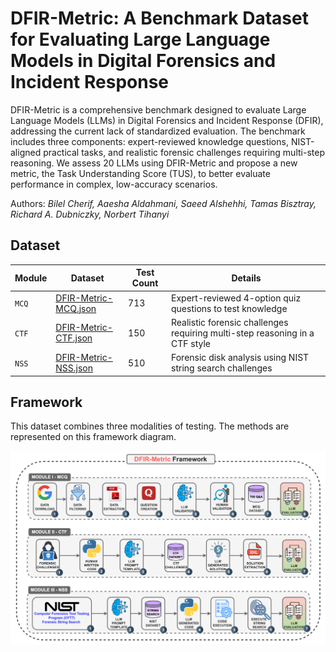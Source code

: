 # DFIR-Metric: A Benchmark Dataset for Evaluating Large Language Models in Digital Forensics and Incident Response

DFIR-Metric is a comprehensive benchmark designed to evaluate Large Language Models (LLMs) in Digital Forensics and Incident Response (DFIR), addressing the current lack of standardized evaluation. The benchmark includes three components: expert-reviewed knowledge questions, NIST-aligned practical tasks, and realistic forensic challenges requiring multi-step reasoning. We assess 20 LLMs using DFIR-Metric and propose a new metric, the Task Understanding Score (TUS), to better evaluate performance in complex, low-accuracy scenarios.

Authors: _Bilel Cherif, Aaesha Aldahmani, Saeed Alshehhi, Tamas Bisztray, Richard A. Dubniczky, Norbert Tihanyi_

## Dataset

|Module|Dataset|Test Count|Details|
|--|--|--|--|
|`MCQ`|[DFIR-Metric-MCQ.json](/DFIR-Metric-MCQ.json)|713|Expert-reviewed 4-option quiz questions to test knowledge|
|`CTF`|[DFIR-Metric-CTF.json](/DFIR-Metric-CTF.json)|150|Realistic forensic challenges requiring multi-step reasoning in a CTF style|
|`NSS`|[DFIR-Metric-NSS.json](/DFIR-Metric-NSS.json)|510|Forensic disk analysis using NIST string search challenges|

## Framework

This dataset combines three modalities of testing. The methods are represented on this framework diagram.

![DFIR-Metric Framework Diagram](./assets/DFIR-Metric-Framework.png)

